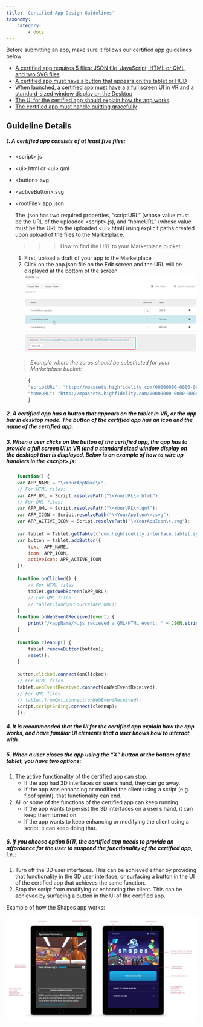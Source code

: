 ```yaml
---
title: 'Certified App Design Guidelines'
taxonomy:
    category:
        - docs 
---
```

Before submitting an app, make sure it follows our certified app guidelines below:

* [A certified app requires 5 files: JSON file, JavaScript, HTML or QML, and two SVG files](https://docs.highfidelity.com/marketplace/certifiedapps#1-a-certified-app-consists-of-at-least-five-files)
* [A certified app must have a button that appears on the tablet or HUD](https://docs.highfidelity.com/marketplace/certifiedapps#2-a-certified-app-has-a-button-that-appears-on-the-tablet-in-vr)
* [When launched, a certified app must have a a full screen UI in VR and a standard-sized window display on the Desktop](https://docs.highfidelity.com/marketplace/certifiedapps#3-when-a-user-clicks-on-the-button-of-the-certified-app-the-app)
* [The UI for the certified app should explain how the app works](https://docs.highfidelity.com/marketplace/certifiedapps#4-it-is-recommended-that-the-ui-for-the-certified-app-explain-ho)
* [The certified app must handle quitting gracefully](https://docs.highfidelity.com/marketplace/certifiedapps#5-when-a-user-closes-the-app-using-the-%E2%80%9Cx%E2%80%9D-button-at-the-bottom)

## Guideline Details

##### 1. A certified app consists of at least five files: 
* &lt;script>.js 
* &lt;ui>.html or &lt;ui>.qml
* &lt;button>.svg
* &lt;activeButton>.svg
* &lt;rootFile>.app.json
    
     The .json has two required properties, “scriptURL” (whose value must be the URL of the uploaded &lt;script>.js), and “homeURL” (whose value must be the URL to the uploaded &lt;ui>.html) using explicit paths created upon upload of the files to the Marketplace. 
    
    >>> How to find the URL to your Marketplace bucket:

    1. First, upload a draft of your app to the Marketplace
    2. Click on the app.json file on the Edit screen and the URL will be displayed at the bottom of the screen
    ![](marketplacebucket.png)

    >*Example where the zeros should be substituted for your Marketplace bucket:*
``` javascript
        {
        "scriptURL": "http://mpassets.highfidelity.com/00000000-0000-0000-0000-000000000000-v1/script.js",
        "homeURL": "http://mpassets.highfidelity.com/00000000-0000-0000-0000-000000000000-v1/ui.html"
        }
```

##### 2. A certified app has a button that appears on the tablet in VR, or the app bar in desktop mode. The button of the certified app has an icon and the name of the certified app.

##### 3. When a user clicks on the button of the certified app, the app has to provide a full screen UI in VR (and a standard sized window display on the desktop) that is displayed. Below is an example of how to wire up handlers in the &lt;script>.js:

``` javascript 
    function() {
    var APP_NAME = "\<YourAppName\>";
    // For HTML files: 
    var APP_URL = Script.resolvePath("\<YourURL\>.html");
    // For QML files: 
    var APP_QML = Script.resolvePath("\<YourURL\>.qml");
    var APP_ICON = Script.resolvePath("\<YourAppIcon\>.svg");
    var APP_ACTIVE_ICON = Script.resolvePath("\<YourAppIcon\>.svg");
    
    var tablet = Tablet.getTablet("com.highfidelity.interface.tablet.system");
    var button = tablet.addButton({
        text: APP_NAME,
        icon: APP_ICON,
        activeIcon: APP_ACTIVE_ICON
	});

    function onClicked() {
        // For HTML files
        tablet.gotoWebScreen(APP_URL);
        // For QML files
        // tablet.loadQMLSource(APP_QML);
    }
    function onWebEventReceived(event) {
        print("/<appName/>.js recieved a QML/HTML event: " + JSON.stringify(event));
    }

    function cleanup() {
        tablet.removeButton(button);
        reset();
    }

    button.clicked.connect(onClicked);
    // For HTML files
    tablet.webEventReceived.connect(onWebEventReceived);        
    // For QML files
    // tablet.fromQml.connect(onWebEventReceived);
    Script.scriptEnding.connect(cleanup);
    });
```
##### 4. It is recommended that the UI for the certified app explain how the app works, and have familiar UI elements that a user knows how to interact with.

##### 5. When a user closes the app using the “X” button at the bottom of the tablet, you have two options:
1.  The active functionality of the certified app can stop.
    * If the app had 3D interfaces on user’s hand, they can go away.
    * If the app was enhancing or modified the client using a script (e.g. floof sprint), that functionality can end.
2. All or some of the functions of the certified app can keep running.
    * If the app wants to persist the 3D interfaces on a user’s hand, it can keep them turned on.
    * If the app wants to keep enhancing or modifying the client using a script, it can keep doing that.

##### 6. If you choose option 5(1), the certified app needs to provide an affordance for the user to suspend the functionality of the certified app, i.e.: 
1. Turn off the 3D user interfaces. This can be achieved either by providing that functionality in the 3D user interface, or surfacing a button in the UI of the certified app that achieves the same function.
2. Stop the script from modifying or enhancing the client. This can be achieved by surfacing a button in the UI of the certified app.

Example of how the Shapes app works:

![](appDesign.png)
